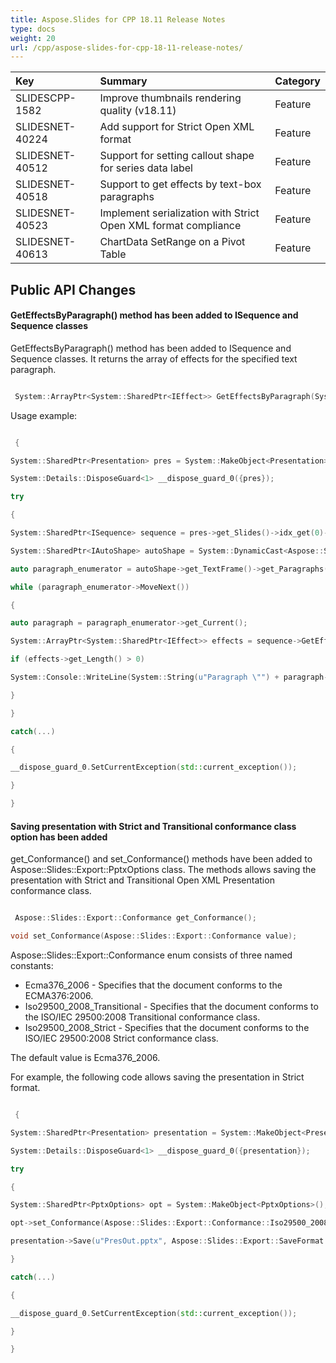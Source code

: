 ```yaml
---
title: Aspose.Slides for CPP 18.11 Release Notes
type: docs
weight: 20
url: /cpp/aspose-slides-for-cpp-18-11-release-notes/
---
```


|**Key**|**Summary**|**Category**|
| :- | :- | :- |
|SLIDESCPP-1582|Improve thumbnails rendering quality (v18.11)|Feature|
|SLIDESNET-40224|Add support for Strict Open XML format|Feature|
|SLIDESNET-40512|Support for setting callout shape for series data label|Feature|
|SLIDESNET-40518|Support to get effects by text-box paragraphs|Feature|
|SLIDESNET-40523|Implement serialization with Strict Open XML format compliance|Feature|
|SLIDESNET-40613|ChartData SetRange on a Pivot Table|Feature|
## **Public API Changes**

#### **GetEffectsByParagraph() method has been added to ISequence and Sequence classes**
GetEffectsByParagraph() method has been added to ISequence and Sequence classes.
It returns the array of effects for the specified text paragraph.

``` cpp

 System::ArrayPtr<System::SharedPtr<IEffect>> GetEffectsByParagraph(System::SharedPtr<IParagraph> paragraph);

```

Usage example:

``` cpp

 {

System::SharedPtr<Presentation> pres = System::MakeObject<Presentation>(u"Presentation.pptx");

System::Details::DisposeGuard<1> __dispose_guard_0({pres});

try

{

System::SharedPtr<ISequence> sequence = pres->get_Slides()->idx_get(0)->get_Timeline()->get_MainSequence();

System::SharedPtr<IAutoShape> autoShape = System::DynamicCast<Aspose::Slides::IAutoShape>(pres->get_Slides()->idx_get(0)->get_Shapes()->idx_get(0));

auto paragraph_enumerator = autoShape->get_TextFrame()->get_Paragraphs()->GetEnumerator();

while (paragraph_enumerator->MoveNext())

{

auto paragraph = paragraph_enumerator->get_Current();

System::ArrayPtr<System::SharedPtr<IEffect>> effects = sequence->GetEffectsByParagraph(paragraph);

if (effects->get_Length() > 0)

System::Console::WriteLine(System::String(u"Paragraph \"") + paragraph->get_Text() + u"\" has " + System::ObjectExt::ToString(effects[0]->get_Type()) + u" effect.");

}

}

catch(...)

{

__dispose_guard_0.SetCurrentException(std::current_exception());

}

}

```
#### **Saving presentation with Strict and Transitional conformance class option has been added**
get_Conformance() and set_Conformance() methods have been added to Aspose::Slides::Export::PptxOptions class.
The methods allows saving the presentation with Strict and Transitional Open XML Presentation conformance class.

``` cpp

 Aspose::Slides::Export::Conformance get_Conformance();

void set_Conformance(Aspose::Slides::Export::Conformance value);

```

Aspose::Slides::Export::Conformance enum consists of three named constants:

- Ecma376_2006 - Specifies that the document conforms to the ECMA376:2006.
- Iso29500_2008_Transitional - Specifies that the document conforms to the ISO/IEC 29500:2008 Transitional conformance class.
- Iso29500_2008_Strict - Specifies that the document conforms to the ISO/IEC 29500:2008 Strict conformance class.

The default value is Ecma376_2006.

For example, the following code allows saving the presentation in Strict format.

``` cpp

 {

System::SharedPtr<Presentation> presentation = System::MakeObject<Presentation>(u"Presentation.pptx");

System::Details::DisposeGuard<1> __dispose_guard_0({presentation});

try

{

System::SharedPtr<PptxOptions> opt = System::MakeObject<PptxOptions>();

opt->set_Conformance(Aspose::Slides::Export::Conformance::Iso29500_2008_Strict);

presentation->Save(u"PresOut.pptx", Aspose::Slides::Export::SaveFormat::Pptx, opt);

}

catch(...)

{

__dispose_guard_0.SetCurrentException(std::current_exception());

}

}

```
